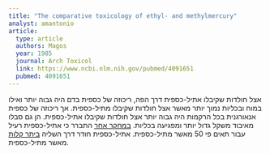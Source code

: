 ```yaml
---
title: "The comparative toxicology of ethyl- and methylmercury"
analyst: amantonio
article:
  type: article
  authors: Magos
  year: 1985
  journal: Arch Toxicol
  link: https://www.ncbi.nlm.nih.gov/pubmed/4091651
  pubmed: 4091651
---
```


אצל חולדות שקיבלו אתיל-כספית דרך הפה, ריכוזה של כספית בדם היה גבוה יותר ואילו במוח ובכליות נמוך יותר מאשר אצל חולדות שקיבלו מתיל-כספית.
אך ריכוזה של כספית אנאורגנית בכל הרקמות היה גבוה יותר אצל חולדות שקיבלו אתיל-כספית. הן גם סבלו מאיבוד משקל גדול יותר ומפגיעה בכליות.
[במחקר אחר](https://www.ncbi.nlm.nih.gov/pmc/articles/PMC3600517/) התברר כי אתיל-כספית רעיל עבור תאים פי 50 מאשר מתיל-כספית. אתיל-כספית חודר דרך השליה [ביתר קלות](https://www.ncbi.nlm.nih.gov/pubmed/6338355) מאשר מתיל-כספית.
